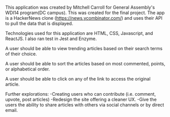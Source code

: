 This application was created by Mitchell Carroll for General Assembly's WDI14 program(DC campus). This was created for the final project. The app is a HackerNews clone (https://news.ycombinator.com/) and uses their API to pull the data that is displayed.

Technologies used for this application are HTML, CSS, Javascript, and ReactJS. I also ran test in Jest and Enzyme.


<!--UserStories-->
A user should be able to view trending articles based on their search terms of their choice.

A user should be able to sort the articles based on most commented, points, or alphabetical order.

A user should be able to click on any of the link to access the original article.

Further explorations:
-Creating users who can contribute (i.e. comment, upvote, post articles)
-Redesign the site offering a cleaner UX.
-Give the users the ability to share articles with others via social channels or by direct email.
